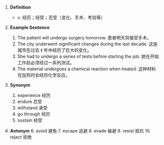 1. **Definition**
   - v. 经历；经受；忍受（变化、手术、考验等）

2. **Example Sentence**
   1. The patient will undergo surgery tomorrow. 患者明天将接受手术。
   2. The city underwent significant changes during the last decade. 这座城市在过去十年中经历了巨大的变化。
   3. She had to undergo a series of tests before starting the job. 她在开始工作前必须经过一系列测试。
   4. The material undergoes a chemical reaction when heated. 这种材料在加热时会经历化学反应。

3. **Synonym**
   1. experience 经历
   2. endure 忍受
   3. withstand 承受
   4. go through 经历
   5. sustain 经受

4. **Antonym**
   6. avoid 避免
   7. escape 逃避
   8. evade 躲避
   9. resist 抵抗
   10. reject 拒绝